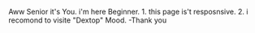 Aww Senior it's You.
i'm here Beginner. 1. this page is't resposnsive. 2. i recomond to visite "Dextop" Mood.
-Thank you
